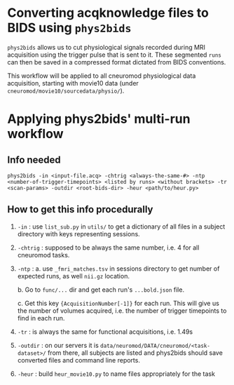 # Converting acqknowledge files to BIDS using `phys2bids`
`phys2bids` allows us to cut physiological signals recorded during MRI acquisition using the trigger pulse that is sent to it. These segmented `runs` can then be saved in a compressed format dictated from BIDS conventions.

This workflow will be applied to all cneuromod physiological data acquisition, starting with movie10 data (under `cneuromod/movie10/sourcedata/physio/`).

# Applying phys2bids' multi-run workflow
## Info needed
``phys2bids
-in <input-file.acq>
-chtrig <always-the-same-#>
-ntp <number-of-trigger-timepoints> <listed by runs> <without brackets>
-tr <scan-params>
-outdir <root-bids-dir>
-heur <path/to/heur.py>``

## How to get this info procedurally
1.  `-in` : use `list_sub.py` in `utils/` to get a dictionary of all files in a subject directory with keys representing sessions.

2.  `-chtrig` : supposed to be always the same number, i.e. 4 for all cneuromod tasks.

3.  `-ntp` :
    a. use `_fmri_matches.tsv` in sessions directory to get number of expected runs, as well ``nii.gz`` location.

    b. Go to `func/...` dir and get each run's `...bold.json` file.

    c. Get this key `{AcquisitionNumber[-1]}` for each run. This will give us the number of volumes acquired, i.e. the number of trigger timepoints to find in each run.

4.  `-tr` : is always the same for functional acquisitions, i.e. 1.49s

5.  `-outdir` : on our servers it is `data/neuromod/DATA/cneuromod/<task-dataset>/` from there, all subjects are listed and phys2bids should save converted files and command line reports.

6.  `-heur` : build `heur_movie10.py` to name files appropriately for the task
